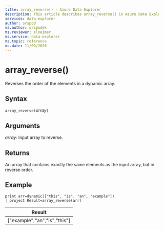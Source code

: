 ```yaml
---
title: array_reverse() - Azure Data Explorer
description: This article describes array_reverse() in Azure Data Explorer.
services: data-explorer
author: orspod
ms.author: orspodek
ms.reviewer: slneimer
ms.service: data-explorer
ms.topic: reference
ms.date: 11/09/2020
---
```

# array_reverse()

Reverses the order of the elements in a dynamic array.

## Syntax

`array_reverse(`*array*`)`

## Arguments

*array*: Input array to reverse.

## Returns

An array that contains exactly the same elements as the input array, but in reverse order.

## Example

<!-- csl: https://help.kusto.windows.net/Samples -->
```kusto
print arr=dynamic(["this", "is", "an", "example"]) 
| project Result=array_reverse(arr)
```

|Result|
|---|
|["example","an","is","this"]|
